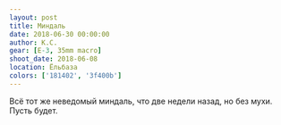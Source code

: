 ```yaml
---
layout: post
title: Миндаль
date: 2018-06-30 00:00:00
author: К.С.
gear: [E-3, 35mm macro]
shoot_date: 2018-06-08
location: Ёльбаза
colors: ['181402', '3f400b']
---
```

Всё тот же неведомый миндаль, что две недели назад, но без мухи. Пусть будет.
